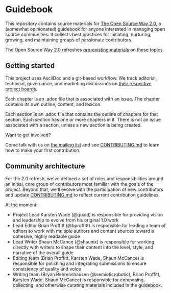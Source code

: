 # Guidebook

This repository contains source materials for [The Open Source Way 2.0](https://www.theopensourceway.org/), a (somewhat opinionated) guidebook for anyone interested in managing open source communities. It collects best practices for initiating, nurturing, growing, and maintaining groups of passionate contributors.

The Open Source Way 2.0 refreshes [pre-existing materials](https://www.theopensourceway.org/wiki) on these topics.

## Getting started

This project uses AsciiDoc and a git-based workflow. We track editorial, technical, governance, and marketing discussions on [their respective project boards](https://github.com/theopensourceway/guidebook/projects).

Each chapter is an .adoc file that is associated with an issue. The chapter contains its own outline, content, and lexicon.

Each section is an .adoc file that contains the outline of chapters for that section. Each section has one or more chapters in it. There is not an issue associated with a section, unless a new section is being created.

Want to get involved?

Come talk with us on [the mailing list](https://lists.theopensourceway.org/admin/lists/contrib.theopensourceway.org/) and see [CONTRIBUTING.md](https://github.com/theopensourceway/guidebook/blob/master/CONTRIBUTING.md) to learn how to make your first contribution.

## Community architecture

For the 2.0 refresh, we've defined a set of roles and responsibilities around an initial, core group of contributors most familiar with the goals of the project. Beyond that, we'll evolve with the participation of new contributors and update [CONTRIBUTING.md](https://github.com/theopensourceway/guidebook/blob/master/CONTRIBUTING.md) to reflect current contribution guidelines.

At the moment:

* Project Lead Karsten Wade (@quaid) is responsible for providing vision and leadership to evolve from his original 1.0 work
* Lead Editor Brian Proffitt (@bproffitt) is responsible for leading a team of editors to work with multiple authors and content sources toward a cohesive, highly readable guide
* Lead Writer Shaun McCance (@shaunix) is responsible for working directly with writers to shape their content into the level, style, and narrative of the overall guide
* Editing team (Brian Proffitt, Karsten Wade, Shaun McCance) is responsible for polishing and integrating submissions to ensure consistency of quality and voice
* Writing team (Bryan Behrenshausen (@semioticrobotic), Brian Proffitt, Karsten Wade, Shaun McCance) is responsible for composing, collecting, and otherwise curating materials included in the guidebook.
